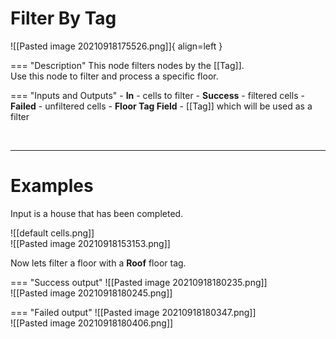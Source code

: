 # **Filter By Tag**


![[Pasted image 20210918175526.png]]{ align=left }

=== "Description"
	This node filters nodes by the [[Tag]].  
	Use this node to filter and process a specific floor.  
	
=== "Inputs and Outputs"
	- **In** - cells to filter
	- **Success** - filtered cells
	- **Failed** - unfiltered cells
	- **Floor Tag Field** - [[Tag]] which will be used as a filter

<br />

--------

# Examples
Input is a house that has been completed.  

![[default cells.png]]  
![[Pasted image 20210918153153.png]]  

Now lets filter a floor with a **Roof** floor tag.  

=== "Success output"
	![[Pasted image 20210918180235.png]]  
	![[Pasted image 20210918180245.png]]  

=== "Failed output"
	![[Pasted image 20210918180347.png]]  
	![[Pasted image 20210918180406.png]]  
